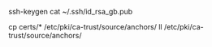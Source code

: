 ssh-keygen
cat ~/.ssh/id_rsa_gb.pub

cp certs/* /etc/pki/ca-trust/source/anchors/
ll /etc/pki/ca-trust/source/anchors/

